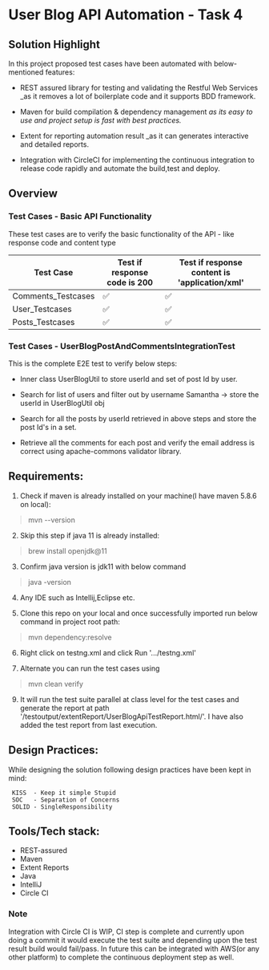 # User Blog API Automation - Task 4


## Solution Highlight

In this project proposed test cases have been automated with below-mentioned features:

* REST assured library for testing and validating the Restful Web Services _as it removes a lot of boilerplate code and it
  supports BDD framework.


* Maven for build compilation & dependency management _as its easy to use and project setup is fast with best practices._


* Extent for reporting automation result _as it can generates interactive and detailed reports.


* Integration with CircleCI for implementing the continuous integration to release code rapidly and automate the build,test and deploy. 


## Overview

### Test Cases - Basic API Functionality 

These test cases are to verify the basic functionality of the API - like response code and content type

| Test Case          | Test if response code is 200 | Test if response content is 'application/xml' | 
|--------------------|------------------------------|-----------------------------------------------|
| Comments_Testcases | ✅                            | ✅                                             |  
| User_Testcases     | ✅                            | ✅                                             |                
| Posts_Testcases    | ✅                            | ✅                                             |                              


### Test Cases - UserBlogPostAndCommentsIntegrationTest

This is the complete E2E test to verify below steps:

* Inner class UserBlogUtil to store userId and set of post Id by user. 


* Search for list of users and filter out by username Samantha ->  store the userId in UserBlogUtil obj


* Search for all the posts by userId retrieved in above steps and store the post Id's in a set.


* Retrieve all the comments for each post and verify the email address is correct using apache-commons validator library.
    

## Requirements:

1. Check if maven is already installed on your machine(I have maven 5.8.6 on local):
>mvn --version

2. Skip this step if java 11 is already installed:
>brew install openjdk@11

3. Confirm java version is jdk11 with below command
>java -version

4. Any IDE such as Intellij,Eclipse etc.


5. Clone this repo on your local and once successfully imported run below command in project root path:
> mvn dependency:resolve


6. Right click on testng.xml and click Run '.../testng.xml'


7. Alternate you can run the test cases using 
> mvn clean verify


9. It will run the test suite parallel at class level for the test cases and generate the report at path '/testoutput/extentReport/UserBlogApiTestReport.html/'. I have also added the test report from last execution.


## Design Practices:

While designing the solution following design practices have been kept in mind:

     KISS  - Keep it simple Stupid 
     SOC   - Separation of Concerns 
     SOLID - SingleResponsibility



## Tools/Tech stack:
- REST-assured
- Maven
- Extent Reports
- Java
- IntelliJ
- Circle CI


### Note 
Integration with Circle CI is WIP, CI step is complete and currently upon doing a commit it would execute the test suite and depending upon the test result build would fail/pass. In future this can be integrated with AWS(or any other platform) to complete the continuous deployment step as well.
